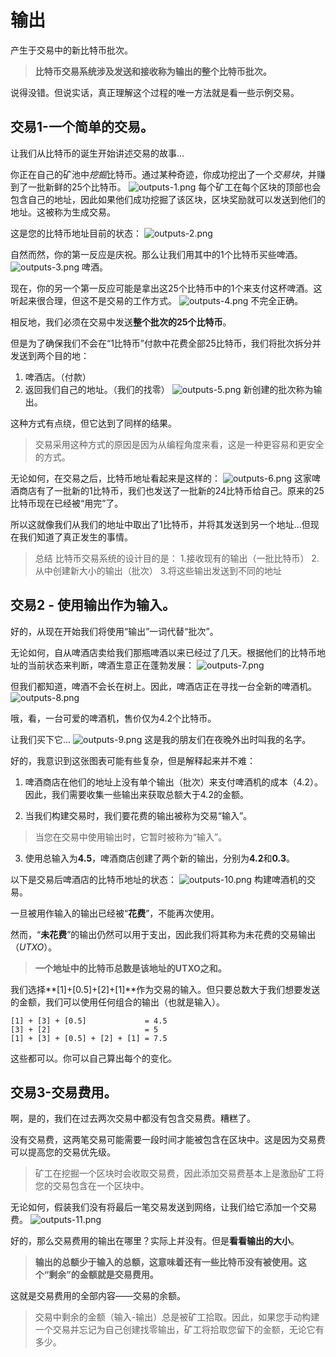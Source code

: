 # 输出
产生于交易中的新比特币批次。

>**比特币交易系统涉及发送和接收称为输出的整个比特币批次。**

说得没错。但说实话，真正理解这个过程的唯一方法就是看一些示例交易。

## 交易1-一个简单的交易。
让我们从比特币的诞生开始讲述交易的故事...

你正在自己的矿池中*挖掘*比特币。通过某种奇迹，你成功挖出了一个*交易块*，并赚到了一批新鲜的25个比特币。
![outputs-1.png](img/outputs-1%20(1).png)
每个矿工在每个区块的顶部也会包含自己的地址，因此如果他们成功挖掘了该区块，区块奖励就可以发送到他们的地址。这被称为生成交易。

这是您的比特币地址目前的状态：
![outputs-2.png](img/outputs-2%20(1).png)

自然而然，你的第一反应是庆祝。那么让我们用其中的1个比特币买些啤酒。
![outputs-3.png](img/outputs-3%20(1).png)
啤酒。

现在，你的另一个第一反应可能是拿出这25个比特币中的1个来支付这杯啤酒。这听起来很合理，但这不是交易的工作方式。
![outputs-4.png](img/outputs-4%20(1).png)
不完全正确。

相反地，我们必须在交易中发送**整个批次的25个比特币**。

但是为了确保我们不会在“1比特币”付款中花费全部25比特币，我们将批次拆分并发送到两个目的地：

1. 啤酒店。（付款）
2. 返回我们自己的地址。（我们的找零）
![outputs-5.png](img/outputs-5%20(1).png)
新创建的批次称为输出。

这种方式有点绕，但它达到了同样的结果。

>交易采用这种方式的原因是因为从编程角度来看，这是一种更容易和更安全的方式。

无论如何，在交易之后，比特币地址看起来是这样的：
![outputs-6.png](img/outputs-6%20(1).png)
这家啤酒商店有了一批新的1比特币，我们也发送了一批新的24比特币给自己。原来的25比特币现在已经被“用完”了。

所以这就像我们从我们的地址中取出了1比特币，并将其发送到另一个地址...但现在我们知道了真正发生的事情。


>总结
比特币交易系统的设计目的是：
1.接收现有的输出（一批比特币）
2.从中创建新大小的输出（批次）
3.将这些输出发送到不同的地址

## 交易2 - 使用输出作为输入。
好的，从现在开始我们将使用“输出”一词代替“批次”。

无论如何，自从啤酒店卖给我们那瓶啤酒以来已经过了几天。根据他们的比特币地址的当前状态来判断，啤酒生意正在蓬勃发展：
![outputs-7.png](img/outputs-7%20(1).png)

但我们都知道，啤酒不会长在树上。因此，啤酒店正在寻找一台全新的啤酒机。
![outputs-8.png](img/outputs-8%20(1).png)

哦，看，一台可爱的啤酒机，售价仅为4.2个比特币。

让我们买下它...
![outputs-9.png](img/outputs-9%20(1).png)
这是我的朋友们在夜晚外出时叫我的名字。

好的，我意识到这张图表可能有些复杂，但是解释起来并不难：

1. 啤酒商店在他们的地址上没有单个输出（批次）来支付啤酒机的成本（4.2）。因此，我们需要收集一些输出来获取总额大于4.2的金额。

2. 当我们构建交易时，我们要花费的输出被称为交易“输入”。

>当您在交易中使用输出时，它暂时被称为“输入”。

3. 使用总输入为**4.5**，啤酒商店创建了两个新的输出，分别为**4.2**和**0.3**。

以下是交易后啤酒店的比特币地址的状态：
![outputs-10.png](img/outputs-10%20(1).png)
构建啤酒机的交易。

一旦被用作输入的输出已经被“**花费**”，不能再次使用。

然而，“**未花费**”的输出仍然可以用于支出，因此我们将其称为未花费的交易输出（*UTXO*）。

>**一个地址中的比特币总数是该地址的UTXO之和。**

我们选择**[1]+[0.5]+[2]+[1]**作为交易的输入。但只要总数大于我们想要发送的金额，我们可以使用任何组合的输出（也就是输入）。
```
[1] + [3] + [0.5]             = 4.5
[3] + [2]                     = 5
[1] + [3] + [0.5] + [2] + [1] = 7.5
```
这些都可以。你可以自己算出每个的变化。

## 交易3-交易费用。

啊，是的，我们在过去两次交易中都没有包含交易费。糟糕了。

没有交易费，这两笔交易可能需要一段时间才能被包含在区块中。这是因为交易费可以提高您的交易优先级。

>矿工在挖掘一个区块时会收取交易费，因此添加交易费基本上是激励矿工将您的交易包含在一个区块中。

无论如何，假装我们没有将最后一笔交易发送到网络，让我们给它添加一个交易费。
![outputs-11.png](img/outputs-11%20(1).png)

好的，那么交易费用的输出在哪里？实际上并没有。但是**看看输出的大小**。

>**输出的总额少于输入的总额，这意味着还有一些比特币没有被使用。这个“剩余”的金额就是交易费用。**

这就是交易费用的全部内容——交易的余额。

>交易中剩余的金额（输入-输出）总是被矿工拾取。因此，如果您手动构建一个交易并忘记为自己创建找零输出，矿工将拾取您留下的金额，无论它有多少。